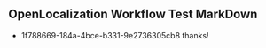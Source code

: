## OpenLocalization Workflow Test MarkDown
* 1f788669-184a-4bce-b331-9e2736305cb8 
thanks!<!--HONumber=Mar16_HO1-->

